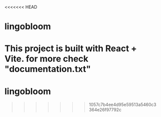 <<<<<<< HEAD
# lingobloom

This project is built with React + Vite.
for more check "documentation.txt"
=======
# lingobloom
>>>>>>> 1057c7b4ee4d95e59513a5460c3364e26f97792c

